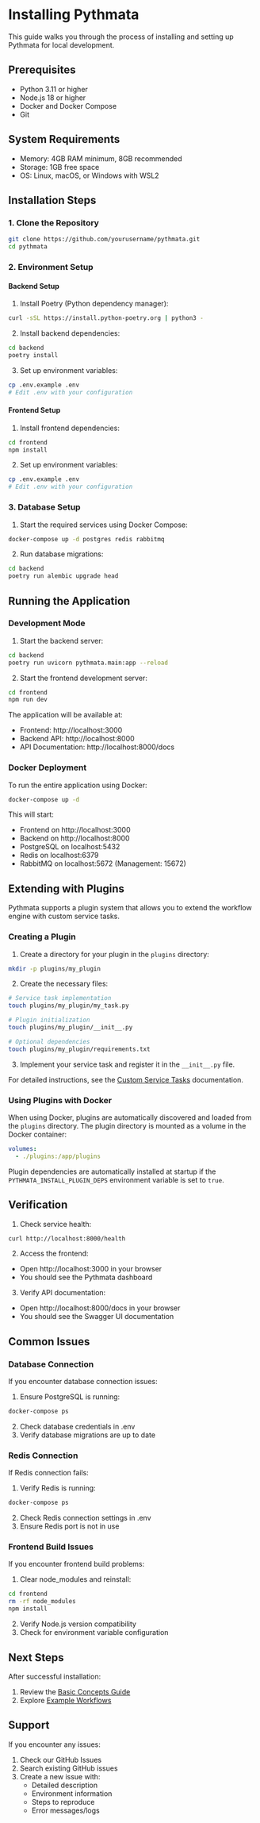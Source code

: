 # Installing Pythmata

This guide walks you through the process of installing and setting up Pythmata for local development.

## Prerequisites

- Python 3.11 or higher
- Node.js 18 or higher
- Docker and Docker Compose
- Git

## System Requirements

- Memory: 4GB RAM minimum, 8GB recommended
- Storage: 1GB free space
- OS: Linux, macOS, or Windows with WSL2

## Installation Steps

### 1. Clone the Repository

```bash
git clone https://github.com/yourusername/pythmata.git
cd pythmata
```

### 2. Environment Setup

#### Backend Setup

1. Install Poetry (Python dependency manager):
```bash
curl -sSL https://install.python-poetry.org | python3 -
```

2. Install backend dependencies:
```bash
cd backend
poetry install
```

3. Set up environment variables:
```bash
cp .env.example .env
# Edit .env with your configuration
```

#### Frontend Setup

1. Install frontend dependencies:
```bash
cd frontend
npm install
```

2. Set up environment variables:
```bash
cp .env.example .env
# Edit .env with your configuration
```

### 3. Database Setup

1. Start the required services using Docker Compose:
```bash
docker-compose up -d postgres redis rabbitmq
```

2. Run database migrations:
```bash
cd backend
poetry run alembic upgrade head
```

## Running the Application

### Development Mode

1. Start the backend server:
```bash
cd backend
poetry run uvicorn pythmata.main:app --reload
```

2. Start the frontend development server:
```bash
cd frontend
npm run dev
```

The application will be available at:
- Frontend: http://localhost:3000
- Backend API: http://localhost:8000
- API Documentation: http://localhost:8000/docs

### Docker Deployment

To run the entire application using Docker:

```bash
docker-compose up -d
```

This will start:
- Frontend on http://localhost:3000
- Backend on http://localhost:8000
- PostgreSQL on localhost:5432
- Redis on localhost:6379
- RabbitMQ on localhost:5672 (Management: 15672)

## Extending with Plugins

Pythmata supports a plugin system that allows you to extend the workflow engine with custom service tasks.

### Creating a Plugin

1. Create a directory for your plugin in the `plugins` directory:
```bash
mkdir -p plugins/my_plugin
```

2. Create the necessary files:
```bash
# Service task implementation
touch plugins/my_plugin/my_task.py

# Plugin initialization
touch plugins/my_plugin/__init__.py

# Optional dependencies
touch plugins/my_plugin/requirements.txt
```

3. Implement your service task and register it in the `__init__.py` file.

For detailed instructions, see the [Custom Service Tasks](../../reference/bpmn/custom-service-tasks.md) documentation.

### Using Plugins with Docker

When using Docker, plugins are automatically discovered and loaded from the `plugins` directory. The plugin directory is mounted as a volume in the Docker container:

```yaml
volumes:
  - ./plugins:/app/plugins
```

Plugin dependencies are automatically installed at startup if the `PYTHMATA_INSTALL_PLUGIN_DEPS` environment variable is set to `true`.

## Verification

1. Check service health:
```bash
curl http://localhost:8000/health
```

2. Access the frontend:
- Open http://localhost:3000 in your browser
- You should see the Pythmata dashboard

3. Verify API documentation:
- Open http://localhost:8000/docs in your browser
- You should see the Swagger UI documentation

## Common Issues

### Database Connection

If you encounter database connection issues:
1. Ensure PostgreSQL is running:
```bash
docker-compose ps
```
2. Check database credentials in .env
3. Verify database migrations are up to date

### Redis Connection

If Redis connection fails:
1. Verify Redis is running:
```bash
docker-compose ps
```
2. Check Redis connection settings in .env
3. Ensure Redis port is not in use

### Frontend Build Issues

If you encounter frontend build problems:
1. Clear node_modules and reinstall:
```bash
cd frontend
rm -rf node_modules
npm install
```
2. Verify Node.js version compatibility
3. Check for environment variable configuration

## Next Steps

After successful installation:
1. Review the [Basic Concepts Guide](basic-concepts.md)
2. Explore [Example Workflows](../../examples/basic/order-process.md)

## Support

If you encounter any issues:
1. Check our GitHub Issues
2. Search existing GitHub issues
3. Create a new issue with:
   - Detailed description
   - Environment information
   - Steps to reproduce
   - Error messages/logs
